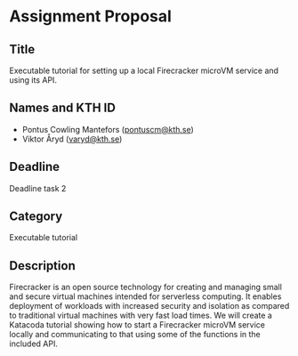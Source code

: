 # Assignment Proposal

## Title

Executable tutorial for setting up a local Firecracker microVM service and using its API.

## Names and KTH ID

  - Pontus Cowling Mantefors (pontuscm@kth.se)
  - Viktor Åryd (varyd@kth.se) 

## Deadline

Deadline task 2

## Category

Executable tutorial

## Description

Firecracker is an open source technology for creating and managing small and secure virtual machines intended for serverless computing. It enables deployment of workloads with increased security and isolation as compared to traditional virtual machines with very fast load times. We will create a Katacoda tutorial showing how to start a Firecracker microVM service locally and communicating to that using some of the functions in the included API.